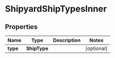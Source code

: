 

# ShipyardShipTypesInner


## Properties

| Name | Type | Description | Notes |
|------------ | ------------- | ------------- | -------------|
|**type** | **ShipType** |  |  [optional] |



